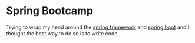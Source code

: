 # Spring Bootcamp

Trying to wrap my head around the 
[spring framework](https://spring.io/) and [spring boot](https://spring.io/projects/spring-boot) 
and I thought the best way to do so is to write code.
